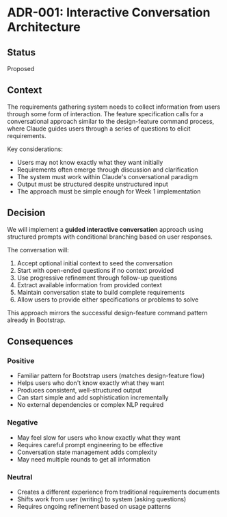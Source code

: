 # ADR-001: Interactive Conversation Architecture

## Status
Proposed

## Context

The requirements gathering system needs to collect information from users through some form of interaction. The feature specification calls for a conversational approach similar to the design-feature command process, where Claude guides users through a series of questions to elicit requirements.

Key considerations:
- Users may not know exactly what they want initially
- Requirements often emerge through discussion and clarification
- The system must work within Claude's conversational paradigm
- Output must be structured despite unstructured input
- The approach must be simple enough for Week 1 implementation

## Decision

We will implement a **guided interactive conversation** approach using structured prompts with conditional branching based on user responses.

The conversation will:
1. Accept optional initial context to seed the conversation
2. Start with open-ended questions if no context provided
3. Use progressive refinement through follow-up questions
4. Extract available information from provided context
5. Maintain conversation state to build complete requirements
6. Allow users to provide either specifications or problems to solve

This approach mirrors the successful design-feature command pattern already in Bootstrap.

## Consequences

### Positive
- Familiar pattern for Bootstrap users (matches design-feature flow)
- Helps users who don't know exactly what they want
- Produces consistent, well-structured output
- Can start simple and add sophistication incrementally
- No external dependencies or complex NLP required

### Negative
- May feel slow for users who know exactly what they want
- Requires careful prompt engineering to be effective
- Conversation state management adds complexity
- May need multiple rounds to get all information

### Neutral
- Creates a different experience from traditional requirements documents
- Shifts work from user (writing) to system (asking questions)
- Requires ongoing refinement based on usage patterns
